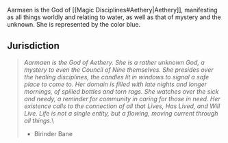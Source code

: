 Aarmaen is the God of [[Magic Disciplines#Aethery|Aethery]], manifesting as all things worldly and relating to water, as well as that of mystery and the unknown. She is represented by the color blue.

## Jurisdiction

>*Aarmaen is the God of Aethery. She is a rather unknown God, a mystery to even the Council of Nine themselves. She presides over the healing disciplines, the candles lit in windows to signal a safe place to come to. Her domain is filled with late nights and longer mornings, of spilled bottles and torn rags. She watches over the sick and needy, a reminder for community in caring for those in need. Her existence calls to the connection of all that Lives, Has Lived, and Will Live. Life is not a single entity, but a flowing, moving current through all things.*\
>- Birinder Bane

